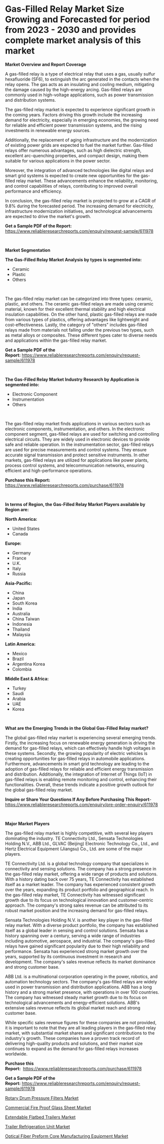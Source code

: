 <p><h1>Gas-Filled Relay Market Size Growing and Forecasted for period from 2023 - 2030 and provides complete market analysis of this market</h1></p><p><strong>Market Overview and Report Coverage</strong></p>
<p><p>A gas-filled relay is a type of electrical relay that uses a gas, usually sulfur hexafluoride (SF6), to extinguish the arc generated in the contacts when the relay opens. The gas acts as an insulating and cooling medium, mitigating the damage caused by the high-energy arcing. Gas-filled relays are commonly used in high-voltage applications, such as power transmission and distribution systems.</p><p>The gas-filled relay market is expected to experience significant growth in the coming years. Factors driving this growth include the increasing demand for electricity, especially in emerging economies, the growing need for reliable and efficient power transmission systems, and the rising investments in renewable energy sources.</p><p>Additionally, the replacement of aging infrastructure and the modernization of existing power grids are expected to fuel the market further. Gas-filled relays offer numerous advantages, such as high dielectric strength, excellent arc-quenching properties, and compact design, making them suitable for various applications in the power sector.</p><p>Moreover, the integration of advanced technologies like digital relays and smart grid systems is expected to create new opportunities for the gas-filled relay market. These advancements enhance the reliability, monitoring, and control capabilities of relays, contributing to improved overall performance and efficiency.</p><p>In conclusion, the gas-filled relay market is projected to grow at a CAGR of 9.8% during the forecasted period. The increasing demand for electricity, infrastructure modernization initiatives, and technological advancements are expected to drive the market's growth.</p></p>
<p><strong>Get a Sample PDF of the Report:</strong> <a href="https://www.reliableresearchreports.com/enquiry/request-sample/611978">https://www.reliableresearchreports.com/enquiry/request-sample/611978</a></p>
<p>&nbsp;</p>
<p><strong>Market Segmentation</strong></p>
<p><strong>The Gas-Filled Relay Market Analysis by types is segmented into:</strong></p>
<p><ul><li>Ceramic</li><li>Plastic</li><li>Others</li></ul></p>
<p>&nbsp;</p>
<p><p>The gas-filled relay market can be categorized into three types: ceramic, plastic, and others. The ceramic gas-filled relays are made using ceramic material, known for their excellent thermal stability and high electrical insulation capabilities. On the other hand, plastic gas-filled relays are made from various types of plastics, offering advantages like lightweight and cost-effectiveness. Lastly, the category of "others" includes gas-filled relays made from materials not falling under the previous two types, such as metal alloys or composites. These different types cater to diverse needs and applications within the gas-filled relay market.</p></p>
<p><strong>Get a Sample PDF of the Report:</strong>&nbsp;<a href="https://www.reliableresearchreports.com/enquiry/request-sample/611978">https://www.reliableresearchreports.com/enquiry/request-sample/611978</a></p>
<p>&nbsp;</p>
<p><strong>The Gas-Filled Relay Market Industry Research by Application is segmented into:</strong></p>
<p><ul><li>Electronic Component</li><li>Instrumentation</li><li>Others</li></ul></p>
<p>&nbsp;</p>
<p><p>The gas-filled relay market finds applications in various sectors such as electronic components, instrumentation, and others. In the electronic component segment, gas-filled relays are used for switching and controlling electrical circuits. They are widely used in electronic devices to provide safe and reliable operation. In the instrumentation sector, gas-filled relays are used for precise measurements and control systems. They ensure accurate signal transmission and protect sensitive instruments. In other markets, gas-filled relays are utilized for applications like power plants, process control systems, and telecommunication networks, ensuring efficient and high-performance operations.</p></p>
<p><strong>Purchase this Report:</strong>&nbsp; <a href="https://www.reliableresearchreports.com/purchase/611978">https://www.reliableresearchreports.com/purchase/611978</a></p>
<p>&nbsp;</p>
<p><strong>In terms of Region, the Gas-Filled Relay Market Players available by Region are:</strong></p>
<p>
    <p> <strong> North America: </strong>
        <ul>
            <li>United States</li>
            <li>Canada</li>
        </ul>
        </p> 
    <p> <strong> Europe: </strong>
        <ul>
            <li>Germany</li>
            <li>France</li>
            <li>U.K.</li>
            <li>Italy</li>
            <li>Russia</li>
        </ul>
        </p> 
    <p> <strong> Asia-Pacific: </strong>
        <ul>
            <li>China</li>
            <li>Japan</li>
            <li>South Korea</li>
            <li>India</li>
            <li>Australia</li>
            <li>China Taiwan</li>
            <li>Indonesia</li>
            <li>Thailand</li>
            <li>Malaysia</li>
        </ul>
        </p> 
    <p> <strong> Latin America: </strong>
        <ul>
            <li>Mexico</li>
            <li>Brazil</li>
            <li>Argentina Korea</li>
            <li>Colombia</li>
        </ul>
        </p> 
    <p> <strong> Middle East & Africa: </strong>
        <ul>
            <li>Turkey</li>
            <li>Saudi</li>
            <li>Arabia</li>
            <li>UAE</li>
            <li>Korea</li>
        </ul>
    </p>
    </p>
<p>&nbsp;</p>
<p><strong>What are the Emerging Trends in the Global Gas-Filled Relay market?</strong></p>
<p><p>The global gas-filled relay market is experiencing several emerging trends. Firstly, the increasing focus on renewable energy generation is driving the demand for gas-filled relays, which can effectively handle high voltages in these systems. Secondly, the growing popularity of electric vehicles is creating opportunities for gas-filled relays in automobile applications. Furthermore, advancements in smart grid technology are leading to the adoption of gas-filled relays for reliable and efficient energy transmission and distribution. Additionally, the integration of Internet of Things (IoT) in gas-filled relays is enabling remote monitoring and control, enhancing their functionalities. Overall, these trends indicate a positive growth outlook for the global gas-filled relay market.</p></p>
<p><strong>Inquire or Share Your Questions If Any Before Purchasing This Report</strong>- <a href="https://www.reliableresearchreports.com/enquiry/pre-order-enquiry/611978">https://www.reliableresearchreports.com/enquiry/pre-order-enquiry/611978</a></p>
<p>&nbsp;</p>
<p><strong>Major Market Players</strong></p>
<p><p>The gas-filled relay market is highly competitive, with several key players dominating the industry. TE Connectivity Ltd., Sensata Technologies Holding N.V., ABB Ltd., GLVAC (Beijing) Electronic Technology Co., Ltd., and Hertz Electrical Equipment (Jiangsu) Co., Ltd. are some of the major players.</p><p>TE Connectivity Ltd. is a global technology company that specializes in connectivity and sensing solutions. The company has a strong presence in the gas-filled relay market, offering a wide range of products and solutions. With a history dating back over 75 years, TE Connectivity has established itself as a market leader. The company has experienced consistent growth over the years, expanding its product portfolio and geographical reach. In the gas-filled relay market, TE Connectivity has witnessed significant growth due to its focus on technological innovation and customer-centric approach. The company's strong sales revenue can be attributed to its robust market position and the increasing demand for gas-filled relays.</p><p>Sensata Technologies Holding N.V. is another key player in the gas-filled relay market. With a diverse product portfolio, the company has established itself as a global leader in sensing and control solutions. Sensata has a history spanning over a century, serving a wide range of industries including automotive, aerospace, and industrial. The company's gas-filled relays have gained significant popularity due to their high reliability and performance. Sensata has experienced strong market growth over the years, supported by its continuous investment in research and development. The company's sales revenue reflects its market dominance and strong customer base.</p><p>ABB Ltd. is a multinational corporation operating in the power, robotics, and automation technology sectors. The company's gas-filled relays are widely used in power transmission and distribution applications. ABB has a long history and a strong market presence, with operations in over 100 countries. The company has witnessed steady market growth due to its focus on technological advancements and energy-efficient solutions. ABB's extensive sales revenue reflects its global market reach and strong customer base.</p><p>While specific sales revenue figures for these companies are not provided, it is important to note that they are all leading players in the gas-filled relay market, with substantial market shares and significant contributions to the industry's growth. These companies have a proven track record of delivering high-quality products and solutions, and their market size continues to expand as the demand for gas-filled relays increases worldwide.</p></p>
<p><strong>Purchase this Report:</strong>&nbsp;&nbsp;<a href="https://www.reliableresearchreports.com/purchase/611978">https://www.reliableresearchreports.com/purchase/611978</a></p>
<p></p>
<p><strong>Get a Sample PDF of the Report:</strong>&nbsp;<a href="https://www.reliableresearchreports.com/enquiry/request-sample/611978">https://www.reliableresearchreports.com/enquiry/request-sample/611978</a></p>
<p><p><a href="https://www.linkedin.com/pulse/rotary-drum-pressure-filters-market-insights-players-forecast-7havf/">Rotary Drum Pressure Filters Market</a></p><p><a href="https://github.com/Chiragrp25/Market-Research-Report-List-1/blob/main/commercial-fire-proof-glass-sheet-market.md">Commercial Fire Proof Glass Sheet Market</a></p><p><a href="https://github.com/YashRP12/Market-Research-Report-List-1/blob/main/extendable-flatbed-trailers-market.md">Extendable Flatbed Trailers Market</a></p><p><a href="https://medium.com/@jacks0866979/trailer-refrigeration-unit-market-size-growth-forecast-2023-2030-a02278c57f99">Trailer Refrigeration Unit Market</a></p><p><a href="https://www.linkedin.com/pulse/optical-fiber-preform-core-manufacturing-equipment-market-size-2hfjf/">Optical Fiber Preform Core Manufacturing Equipment Market</a></p></p>